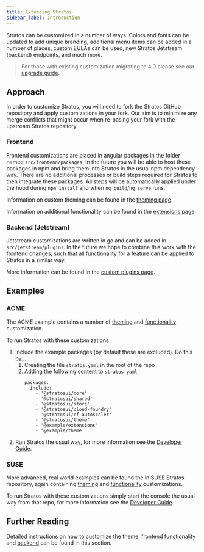 ```yaml
---
title: Extending Stratos
sidebar_label: Introduction
---
```


Stratos can be customized in a number of ways. Colors and fonts can be updated to add unique branding, additional menu items can be added in a number of places, custom EULAs can be used, new Stratos Jetstream (backend) endpoints, and much more.

> For those with existing customization migrating to 4.0 please see our [upgrade guide](./v4-migration).

## Approach

In order to customize Stratos, you will need to fork the Stratos GitHub repository and apply customizations in your fork. Our aim is to minimize any merge conflicts that might occur when re-basing your fork with the upstream Stratos repository.

### Frontend

Frontend customizations are placed in angular packages in the folder named `src/frontend/packages`. In the future you will be able to host these packages in npm and bring them into Stratos in the usual npm dependency way. There are no additional processes or build steps required for Stratos to then integrate these packages. All steps will be automatically applied under the hood during `npm install` and when `ng build`/`ng serve` runs.

Information on custom theming can be found in the [theming page](./theming).

Information on additional functionality can be found in the [extensions page](./frontend).

### Backend (Jetstream)

Jetstream customizations are written in go and can be added in `src/jetstream/plugins`. In the future we hope to combine this work with the frontend changes, such that all functionality for
a feature can be applied to Stratos in a similar way.

More information can be found in the [custom plugins page](./backend).

## Examples

### ACME
The ACME example contains a number of [theming](https://github.com/cloudfoundry/stratos/tree/master/src/frontend/packages/example-theme) and [functionality](https://github.com/cloudfoundry/stratos/tree/master/src/frontend/packages/example-extensions) customization.

To run Stratos with these customizations

1. Include the example packages (by default these are excluded). Do this by...
   1. Creating the file `stratos.yaml` in the root of the repo
   2. Adding the following content to `stratos.yaml`
      ```
      packages:
        include:
          - '@stratosui/core'
          - '@stratosui/shared'
          - '@stratosui/store'
          - '@stratosui/cloud-foundry'
          - '@stratosui/cf-autoscaler'
          - '@stratosui/theme'
          - '@example/extensions'
          - '@example/theme'
      ```
1. Run Stratos the usual way, for more information see the [Developer Guide](../developer/introduction).

### SUSE

More advanced, real world examples can be found the in SUSE Stratos repository, again containing [theming](https://github.com/SUSE/stratos/tree/master/src/frontend/packages/suse-theme) and [functionality](https://github.com/SUSE/stratos/tree/master/src/frontend/packages/suse-extensions) customizations.

To run Stratos with these customizations simply start the console the usual way from that repo, for more information see the [Developer Guide](../developer/introduction).

## Further Reading

Detailed instructions on how to customize the [theme](./theming), [frontend functionality](./frontend) and [backend](./backend) can be found in this section.
